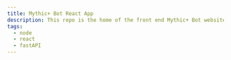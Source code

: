 ```yaml
---
title: Mythic+ Bot React App
description: This repo is the home of the front end Mythic+ Bot website.
tags:
  - node
  - react
  - fastAPI
---
```

